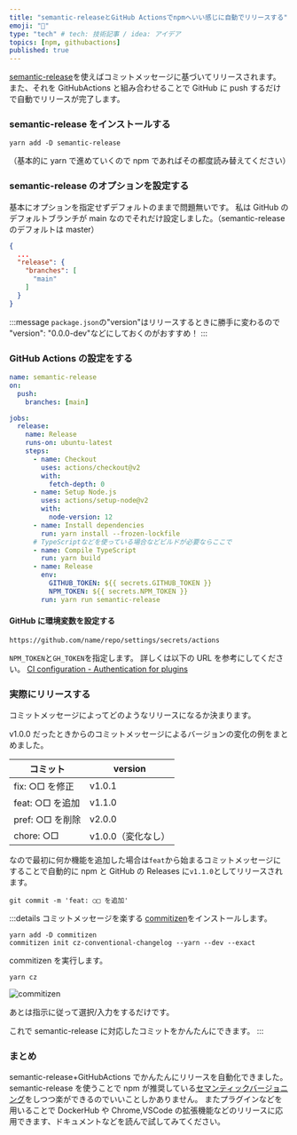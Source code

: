 ```yaml
---
title: "semantic-releaseとGitHub Actionsでnpmへいい感じに自動でリリースする"
emoji: "🌟"
type: "tech" # tech: 技術記事 / idea: アイデア
topics: [npm, githubactions]
published: true
---
```


[semantic-release](https://github.com/semantic-release/semantic-release)を使えばコミットメッセージに基づいてリリースされます。
また、それを GitHubActions と組み合わせることで GitHub に push するだけで自動でリリースが完了します。

### semantic-release をインストールする

```shell
yarn add -D semantic-release
```

（基本的に yarn で進めていくので npm であればその都度読み替えてください）

### semantic-release のオプションを設定する

基本にオプションを指定せずデフォルトのままで問題無いです。
私は GitHub のデフォルトブランチが main なのでそれだけ設定しました。（semantic-release のデフォルトは master）

```json:package.json
{
  ...
  "release": {
    "branches": [
      "main"
    ]
  }
}
```

:::message
`package.json`の"version"はリリースするときに勝手に変わるので
"version": "0.0.0-dev"などにしておくのがおすすめ！
:::

### GitHub Actions の設定をする

```yml:.github/workflows/release.yml
name: semantic-release
on:
  push:
    branches: [main]

jobs:
  release:
    name: Release
    runs-on: ubuntu-latest
    steps:
      - name: Checkout
        uses: actions/checkout@v2
        with:
          fetch-depth: 0
      - name: Setup Node.js
        uses: actions/setup-node@v2
        with:
          node-version: 12
      - name: Install dependencies
        run: yarn install --frozen-lockfile
      # TypeScriptなどを使っている場合などビルドが必要ならここで
      - name: Compile TypeScript
        run: yarn build
      - name: Release
        env:
          GITHUB_TOKEN: ${{ secrets.GITHUB_TOKEN }}
          NPM_TOKEN: ${{ secrets.NPM_TOKEN }}
        run: yarn run semantic-release
```

#### GitHub に環境変数を設定する

`https://github.com/name/repo/settings/secrets/actions`

`NPM_TOKEN`と`GH_TOKEN`を指定します。
詳しくは以下の URL を参考にしてください。
[CI configuration - Authentication for plugins](https://github.com/semantic-release/semantic-release/blob/master/docs/usage/ci-configuration.md#authentication-for-plugins)

### 実際にリリースする

コミットメッセージによってどのようなリリースになるか決まります。

v1.0.0 だったときからのコミットメッセージによるバージョンの変化の例をまとめました。

| コミット        | version            |
| --------------- | ------------------ |
| fix: ○□ を修正  | v1.0.1             |
| feat: ○□ を追加 | v1.1.0             |
| pref: ○□ を削除 | v2.0.0             |
| chore: ○□       | v1.0.0（変化なし） |

なので最初に何か機能を追加した場合は`feat`から始まるコミットメッセージにすることで自動的に npm と GitHub の Releases に`v1.1.0`としてリリースされます。

```shell
git commit -m 'feat: ○□ を追加'
```

:::details コミットメッセージを楽する
[commitizen](https://github.com/commitizen/cz-cli)をインストールします。

```shell
yarn add -D commitizen
commitizen init cz-conventional-changelog --yarn --dev --exact
```

commitizen を実行します。

```shell
yarn cz
```

![commitizen](https://raw.githubusercontent.com/commitizen/cz-cli/master/meta/screenshots/add-commit.png)

あとは指示に従って選択/入力をするだけです。

これで semantic-release に対応したコミットをかんたんにできます。
:::

### まとめ

semantic-release+GitHubActions でかんたんにリリースを自動化できました。
semantic-release を使うことで npm が推奨している[セマンティックバージョニング](https://docs.npmjs.com/about-semantic-versioning)をしつつ楽ができるのでいいことしかありません。
またプラグインなどを用いることで DockerHub や Chrome,VSCode の拡張機能などのリリースに応用できます、ドキュメントなどを読んで試してみてください。
